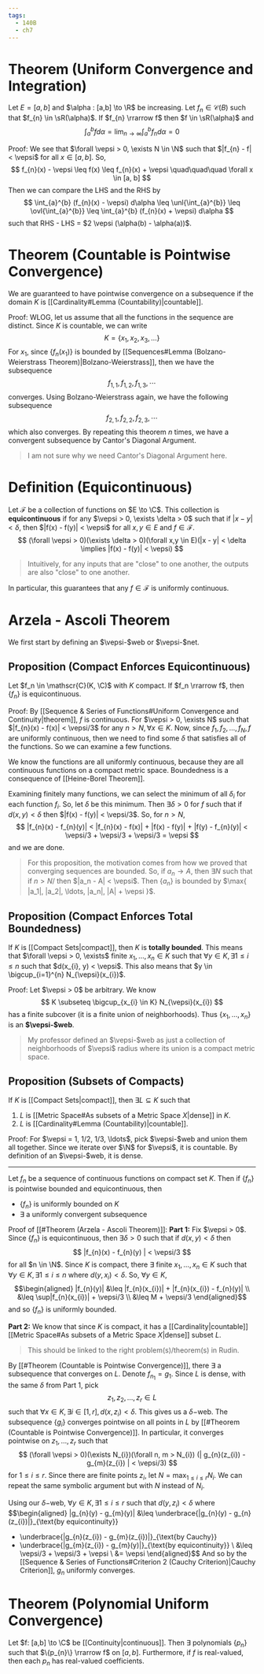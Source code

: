 ```yaml
---
tags:
  - 140B
  - ch7
---
```


# Theorem (Uniform Convergence and Integration)
Let $E = [a,b]$ and $\alpha : [a,b] \to \R$ be increasing. Let $f_{n} \in \mathscr{C}(B)$ such that $f_{n} \in \sR(\alpha)$. If $f_{n} \rrarrow f$ then $f \in \sR(\alpha)$ and 
$$
\int_{a}^{b}f d\alpha = \lim_{n\to\infty} \int_{a}^{b} f_{n} d \alpha = 0
$$

Proof:
We see that $\forall \vepsi > 0, \exists N \in \N$ such that $|f_{n} - f| < \vepsi$ for all $x \in [a,b]$. So, 
$$
f_{n}(x) - \vepsi \leq f(x) \leq f_{n}(x) + \vepsi  
\quad\quad\quad \forall x \in [a, b]
$$
Then we can compare the LHS and the RHS by  
$$
\int_{a}^{b} (f_{n}(x) - \vepsi) d\alpha 
\leq 
\unl{\int_{a}^{b}} 
\leq 
\ovl{\int_{a}^{b}} 
\leq 
\int_{a}^{b} (f_{n}(x) + \vepsi) d\alpha
$$
such that RHS - LHS = $2 \vepsi (\alpha(b) - \alpha(a))$. 

# Theorem (Countable is Pointwise Convergence)
We are guaranteed to have pointwise convergence on a subsequence if the domain $K$ is [[Cardinality#Lemma (Countability)|countable]]. 

Proof:
WLOG, let us assume that all the functions in the sequence are distinct. Since $K$ is countable, we can write 
$$
K = \{ x_1, x_2, x_3, \ldots  \}
$$
For $x_1$, since $\{ f_{n}(x_1) \}$ is bounded by [[Sequences#Lemma (Bolzano-Weierstrass Theorem)|Bolzano-Weierstrass]], then we have the subsequence
$$
f_{1, 1}, f_{1,2}, f_{1, 3}, \cdots
$$
converges. Using Bolzano-Weierstrass again, we have the following subsequence
$$
f_{2, 1}, f_{2, 2}, f_{2,3}, \cdots
$$
which also converges. By repeating this theorem $n$ times, we have a convergent subsequence by Cantor's Diagonal Argument.
> I am not sure why we need Cantor's Diagonal Argument here. 

# Definition (Equicontinuous)
Let $\mathscr{F}$ be a collection of functions on $E \to \C$. This collection is **equicontinuous** if for any $\vepsi > 0, \exists \delta > 0$ such that if $|x - y| < \delta$, then $|f(x) - f(y)| < \vepsi$ for all $x, y \in E$ and $f \in \mathscr{F}$. 
$$
(\forall \vepsi > 0)(\exists \delta > 0)(\forall x,y \in E)(|x - y| < \delta \implies |f(x) - f(y)| < \vepsi)
$$
> Intuitively, for any inputs that are "close" to one another, the outputs are also "close" to one another.

In particular, this guarantees that any $f \in \mathscr{F}$ is uniformly continuous. 


# Arzela - Ascoli Theorem
We first start by defining an $\vepsi-$web or $\vepsi-$net. 
## Proposition (Compact Enforces Equicontinuous)
Let $f_n \in \mathscr{C}(K, \C)$ with $K$ compact. If $f_n \rrarrow f$, then $\{ f_n \}$ is equicontinuous. 

Proof:
By [[Sequence & Series of Functions#Uniform Convergence and Continuity|theorem]], $f$ is continuous. For $\vepsi > 0, \exists N$ such that $|f_{n}(x) - f(x)| < \vepsi/3$ for any $n > N, \forall x \in K$. Now, since $f_1, f_2, \ldots, f_N, f$ are uniformly continuous, then we need to find some $\delta$ that satisfies all of the functions. So we can examine a few functions. 

We know the functions are all uniformly continuous, because they are all continuous functions on a compact metric space. Boundedness is a consequence of [[Heine-Borel Theorem]].

Examining finitely many functions, we can select the minimum of all $\delta_i$ for each function $f_i$. So, let $\delta$ be this minimum. Then $\exists \delta > 0$ for $f$ such that if $d(x, y) < \delta$ then $|f(x) - f(y)| < \vepsi/3$. So, for $n > N$,
$$
|f_{n}(x) - f_{n}(y)| < 
|f_{n}(x) - f(x)| + |f(x) - f(y)| + |f(y) - f_{n}(y)| <
\vepsi/3 + \vepsi/3 + \vepsi/3 =
\vepsi
$$
and we are done. 

> For this proposition, the motivation comes from how we proved that converging sequences are bounded. So, if $a_n \to A$, then $\exists N$ such that if $n > N$/ then $|a_n - A| < \vepsi$. Then $\{a_n\}$ is bounded by $\max{ |a_1|, |a_2|, \ldots, |a_n|, |A| + \vepsi }$.

## Proposition (Compact Enforces Total Boundedness)
If $K$ is [[Compact Sets|compact]], then $K$ is **totally bounded**. This means that $\forall \vepsi > 0, \exists$ finite $x_{1}, \ldots, x_{n} \in K$ such that $\forall y \in K, \exists 1 \leq i \leq n$ such that $d(x_{i}, y) < \vepsi$. This also means that $y \in \bigcup_{i=1}^{n} N_{\vepsi}(x_{i})$. 

Proof: 
Let $\vepsi > 0$ be arbitrary. We know 
$$
K \subseteq \bigcup_{x_{i} \in K} N_{\vepsi}(x_{i})  
$$
has a finite subcover (it is a finite union of neighborhoods). Thus $\{x_{1}, \ldots, x_{n}\}$ is an **$\vepsi-$web**.
> My professor defined an $\vepsi-$web as just a collection of neighborhoods of $\vepsi$ radius where its union is a compact metric space. 

## Proposition (Subsets of Compacts)
If $K$ is [[Compact Sets|compact]], then $\exists L \subseteq K$ such that 
1. $L$ is [[Metric Space#As subsets of a Metric Space $X$|dense]] in $K$. 
2. $L$ is [[Cardinality#Lemma (Countability)|countable]]. 

Proof:
For $\vepsi = 1, 1/2, 1/3, \ldots$, pick $\vepsi-$web and union them all together. Since we iterate over $\N$ for $\vepsi$, it is countable. By definition of an $\vepsi-$web, it is dense. 

---
Let $f_n$ be a sequence of continuous functions on compact set $K$. Then if $\{f_n\}$ is pointwise bounded and equicontinuous, then
- $\{f_{n}\}$ is uniformly bounded on $K$
- $\exists$ a uniformly convergent subsequence

Proof of [[#Theorem (Arzela - Ascoli Theorem)]]:
**Part 1:**
Fix $\vepsi > 0$. Since $\{f_{n}\}$ is equicontinuous, then $\exists \delta > 0$ such that if $d(x, y) < \delta$ then
$$
|f_{n}(x) - f_{n}(y) | < \vepsi/3
$$
for all $n \in \N$. Since $K$ is compact, there $\exists$ finite $x_{1}, \ldots, x_{n}\in K$ such that $\forall y \in K, \exists 1 \leq i \leq n$ where $d(y, x_{i}) <\delta$. So, $\forall y \in K$,
$$\begin{aligned}
|f_{n}(y)|
&\leq |f_{n}(x_{i})| + |f_{n}(x_{i}) - f_{n}(y)| \\
&\leq \sup|f_{n}(x_{i})| + \vepsi/3 \\ 
&\leq M + \vepsi/3
\end{aligned}$$
and so $\{f_{n}\}$ is uniformly bounded. 

**Part 2:**
We know that since $K$ is compact, it has a [[Cardinality|countable]] [[Metric Space#As subsets of a Metric Space $X$|dense]] subset $L$. 
> This should be linked to the right problem(s)/theorem(s) in Rudin. 

By [[#Theorem (Countable is Pointwise Convergence)]], there $\exists$ a subsequence that converges on $L$. Denote $f_{n_{1}} = g_{1}$. Since $L$ is dense, with the same $\delta$ from Part 1, pick 
$$
z_{1}, z_{2}, \ldots, z_{r} \in L
$$
such that $\forall x \in K, \exists i \in [1,r], d(x, z_{i}) < \delta$. This gives us a $\delta-$web. The subsequence $\{g_{i}\}$ converges pointwise on all points in $L$ by [[#Theorem (Countable is Pointwise Convergence)]]. In particular, it converges pointwise on $z_{1}, \ldots, z_{r}$ such that 
$$
(\forall \vepsi > 0)(\exists N_{i})(\forall n, m > N_{i})
(| g_{n}(z_{i}) - g_{m}(z_{i}) | < \vepsi/3)
$$
for $1 \leq i \leq r$. Since there are finite points $z_i$, let $N = \max_{1 \leq i \leq r} N_{i}$. We can repeat the same symbolic argument but with $N$ instead of $N_{i}$. 

Using our $\delta-$web, $\forall y \in K, \exists 1 \leq i \leq r$ such that $d(y, z_{i}) < \delta$ where
$$\begin{aligned}
|g_{n}(y) - g_{m}(y)|
&\leq 
\underbrace{|g_{n}(y) - g_{n}(z_{i})|}_{\text{by equicontinuity}}
+ \underbrace{|g_{n}(z_{i}) - g_{m}(z_{i})|}_{\text{by Cauchy}} 
+ \underbrace{|g_{m}(z_{i}) - g_{m}(y)|}_{\text{by equicontinuity}} \\
&\leq \vepsi/3 + \vepsi/3 + \vepsi \\
&= \vepsi
\end{aligned}$$
And so by the [[Sequence & Series of Functions#Criterion 2 (Cauchy Criterion)|Cauchy Criterion]], $g_{n}$ uniformly converges. 

# Theorem (Polynomial Uniform Convergence)
Let $f: [a,b] \to \C$ be [[Continuity|continuous]]. Then $\exists$ polynomials $\{p_{n}\}$ such that $\{p_{n}\} \rrarrow f$ on $[a,b]$. Furthermore, if $f$ is real-valued, then each $p_{n}$ has real-valued coefficients.  